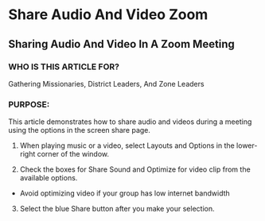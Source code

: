 # Share Audio And Video Zoom

## Sharing Audio And Video In A Zoom Meeting

### WHO IS THIS ARTICLE FOR?

Gathering Missionaries, District Leaders, And Zone Leaders

### PURPOSE:

This article demonstrates how to share audio and videos during a meeting using the options in the screen share page.

1. When playing music or a video, select Layouts and Options in the lower-right corner of the window.

2. Check the boxes for Share Sound and Optimize for video clip from the available options.
- Avoid optimizing video if your group has low internet bandwidth

3. Select the blue Share button after you make your selection.

